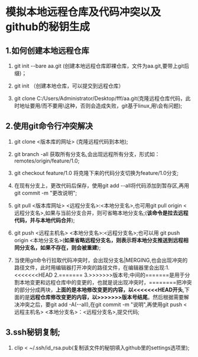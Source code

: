 # 模拟本地远程仓库及代码冲突以及github的秘钥生成
## 1.如何创建本地远程仓库
1. git init --bare aa.git (创建本地远程仓库即裸仓库，文件为aa.git,要带上git后缀)；

2. git init （创建本地仓库，可以提交到远程仓库）

3. git clone C:/Users/Administrator/Desktop/fff/aa.git(克隆远程仓库代码，此时地址要用/而不要用\这种，否则会造成失败，git基于linux,用\会有问题);

## 2.使用git命令行冲突解决
1. git clone <版本库的网址> (克隆远程代码到本地);

2. git branch -all 获取所有分支名,会出现远程所有分支，形式如：remotes/origin/feature/1.0;

3. git checkout feature/1.0 将克隆下来的代码分支切换为feature/1.0分支;

4. 在现有分支上，更改代码后保存，使用git add --all将代码添加到暂存区,再用git commit -m "更改说明";

5. git pull <版本库网址> <远程分支名>:<本地分支名>,也可用git pull origin <远程分支名>,如果与当前分支合并，则可省略本地分支名;(**该命令是拉去远程代码，并与本地代码合并**);

6. git push <远程主机名> <本地分支名>:<远程分支名>;也可以用 git push origin <本地分支名>(**如果省略远程分支名，则表示将本地分支推送到远程相同分支名，如果不存在，则会被重建**);

7. 当使用git命令行拉取代码冲突时，会出现分支名|MERGING,也会出现冲突的路径文件，此时用编辑器打开冲突的路径文件，在编辑器里会出现:1.<<<<<<<HEAD  2.======= 3.>>>>>>>版本号;中间的=======是用于分割本地变更和远程仓库中的变更的，也就是说出现冲突时，========把冲突的部分分成两块，**上面的是本地修改变更的内容，以<<<<<<<HEAD开头**,下面的是**远程仓库修改变更的内容，以>>>>>>>版本号结尾**。然后根据需要解决冲突之后，要git add -A(--all),在git commit -m "说明",再使用git push <远程主机名> <本地分支名>：<远程分支名>,提交代码;

## 3.ssh秘钥复制;
1. clip < ~/.ssh/id_rsa.pub(复制该文件的秘钥填入github里的settings选项里);

